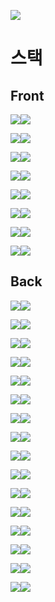 [<img src="https://img.shields.io/badge/PROJECT-jumo.ml-red?style=for-the-badge"/>](https://www.jumo.ml/)

# 스택
## Front
<img src="https://img.shields.io/badge/Front-black?style=for-the-badge&logo=React&logoColor=61DAFB"/><img src="https://img.shields.io/badge/React-61DAFB?style=for-the-badge"/>   

<img src="https://img.shields.io/badge/Front-black?style=for-the-badge&logo=Hexo&logoColor=blue"/><img src="https://img.shields.io/badge/Hooks-blue?style=for-the-badge"/>   

<img src="https://img.shields.io/badge/Front-black?style=for-the-badge&logo=Redux&logoColor=764ABC"/><img src="https://img.shields.io/badge/Redux-764ABC?style=for-the-badge"/>   

<img src="https://img.shields.io/badge/Front-black?style=for-the-badge&logo=React%20Router&logoColor=CA4245"/><img src="https://img.shields.io/badge/React_Router-CA4245?style=for-the-badge"/>  

<img src="https://img.shields.io/badge/Front-black?style=for-the-badge&logo=styled-components&logoColor=FF61F6"/><img src="https://img.shields.io/badge/styled--components-DB7093?style=for-the-badge"/>  

<img src="https://img.shields.io/badge/Front-black?style=for-the-badge&logo=JavaScript&logoColor=F7DF1E"/><img src="https://img.shields.io/badge/JavaScript-F7DF1E?style=for-the-badge"/>  

<img src="https://img.shields.io/badge/Front-black?style=for-the-badge&logo=HTML5&logoColor=E34F26"/><img src="https://img.shields.io/badge/HTML5-E34F26?style=for-the-badge"/>  

<img src="https://img.shields.io/badge/Front-black?style=for-the-badge&logo=CSS3&logoColor=1572B6"/><img src="https://img.shields.io/badge/CSS3-1572B6?style=for-the-badge"/>  

## Back   
<img src="https://img.shields.io/badge/Back-black?style=for-the-badge&logo=MySQL&logoColor=white"/><img src="https://img.shields.io/badge/MySQL-4479A1?style=for-the-badge"/>   

<img src="https://img.shields.io/badge/Back-black?style=for-the-badge&logo=Sega&logoColor=0089CF"/><img src="https://img.shields.io/badge/Sequelize-0089CF?style=for-the-badge"/>   

<img src="https://img.shields.io/badge/Back-black?style=for-the-badge&logo=JSON%20Web%20Tokens&logoColor=white"/><img src="https://img.shields.io/badge/JWT-380953?style=for-the-badge"/>   

<img src="https://img.shields.io/badge/Back-black?style=for-the-badge&logo=Big%20Cartel&logoColor=yellowgreen"/><img src="https://img.shields.io/badge/bcrypt-F26822?style=for-the-badge"/>  

<img src="https://img.shields.io/badge/Back-black?style=for-the-badge&logo=Express&logoColor=lightgrey"/><img src="https://img.shields.io/badge/Express-lightgrey?style=for-the-badge"/>   

<img src="https://img.shields.io/badge/Back-black?style=for-the-badge&logo=Node.js&logoColor=green"/><img src="https://img.shields.io/badge/Node.js-yellowgreen?style=for-the-badge"/>   

<img src="https://img.shields.io/badge/Back-black?style=for-the-badge&logo=Amazon%20AWS&logoColor=orange"/><img src="https://img.shields.io/badge/Amazon%20AWS-orange?style=for-the-badge"/>   

<img src="https://img.shields.io/badge/Back-black?style=for-the-badge&logo=Amazon%20S3&logoColor=yellowgreen"/><img src="https://img.shields.io/badge/Amazon%20S3-green?style=for-the-badge"/>  

<img src="https://img.shields.io/badge/Back-black?style=for-the-badge&logo=Etsy&logoColor=F16521"/><img src="https://img.shields.io/badge/EC2-F16521?style=for-the-badge"/>   

<img src="https://img.shields.io/badge/Back-black?style=for-the-badge&logo=Amazon%20DynamoDB&logoColor=4053D6"/><img src="https://img.shields.io/badge/RDS-4053D6?style=for-the-badge"/>   

<img src="https://img.shields.io/badge/Back-black?style=for-the-badge&logo=Revolut&logoColor=0075EB"/><img src="https://img.shields.io/badge/Route53-0075EB?style=for-the-badge"/>   

<img src="https://img.shields.io/badge/Back-black?style=for-the-badge&logo=PM2&logoColor=246FDB"/><img src="https://img.shields.io/badge/PM2-2B037A?style=for-the-badge"/>   

<img src="https://img.shields.io/badge/Back-black?style=for-the-badge&logo=iCloud&logoColor=3693F3"/><img src="https://img.shields.io/badge/cloudFront-3693F3?style=for-the-badge"/>   

<img src="https://img.shields.io/badge/Back-black?style=for-the-badge&logo=Elm&logoColor=1293D8"/><img src="https://img.shields.io/badge/ELB-1293D8?style=for-the-badge"/>   

<img src="https://img.shields.io/badge/Back-black?style=for-the-badge&logo=Google%20Tag%20Manager&logoColor=246FDB"/><img src="https://img.shields.io/badge/Certificate__Manager-246FDB?style=for-the-badge"/>   

<img src="https://img.shields.io/badge/Front-black?style=for-the-badge&logo=JavaScript&logoColor=F7DF1E"/><img src="https://img.shields.io/badge/JavaScript-F7DF1E?style=for-the-badge"/>  

